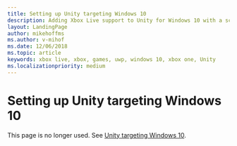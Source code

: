 ```yaml
---
title: Setting up Unity targeting Windows 10
description: Adding Xbox Live support to Unity for Windows 10 with a scripting backend, for ID@Xbox and managed partners.
layout: LandingPage
author: mikehoffms
ms.author: v-mihof
ms.date: 12/06/2018
ms.topic: article
keywords: xbox live, xbox, games, uwp, windows 10, xbox one, Unity
ms.localizationpriority: medium
---
```


# Setting up Unity targeting Windows 10

This page is no longer used.
See [Unity targeting Windows 10](../get-started/setup-ide/managed-partners/unity-win10/index.md).
